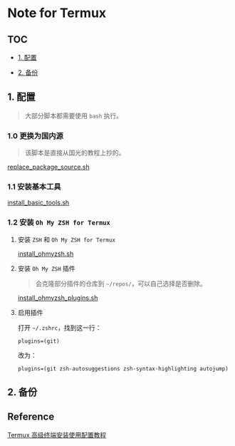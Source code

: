# Note for Termux

## TOC

- [1. 配置](#1-配置)

- [2. 备份](#2-备份)

## 1. 配置

> 大部分脚本都需要使用 `bash` 执行。

### 1.0 更换为国内源

> 该脚本是直接从国光的教程上抄的。

[replace_package_source.sh](./replace_package_source.sh)

### 1.1 安装基本工具

[install_basic_tools.sh](./install_basic_tools.sh)

### 1.2 安装 `Oh My ZSH for Termux`

1. 安装 `ZSH` 和 `Oh My ZSH for Termux`

	[install_ohmyzsh.sh](./install_ohmyzsh.sh)

2. 安装 `Oh My ZSH` 插件

	> 会克隆部分插件的仓库到 `~/repos/`，可以自己选择是否删除。

	[install_ohmyzsh_plugins.sh](./install_ohmyzsh_plugins.sh)

3. 启用插件

	打开 `~/.zshrc`，找到这一行：

	```shell
	plugins=(git)
	```

	改为：

	```shell
	plugins=(git zsh-autosuggestions zsh-syntax-highlighting autojump)
	```

## 2. 备份

## Reference

[Termux 高级终端安装使用配置教程](https://www.sqlsec.com/2018/05/termux.html)
